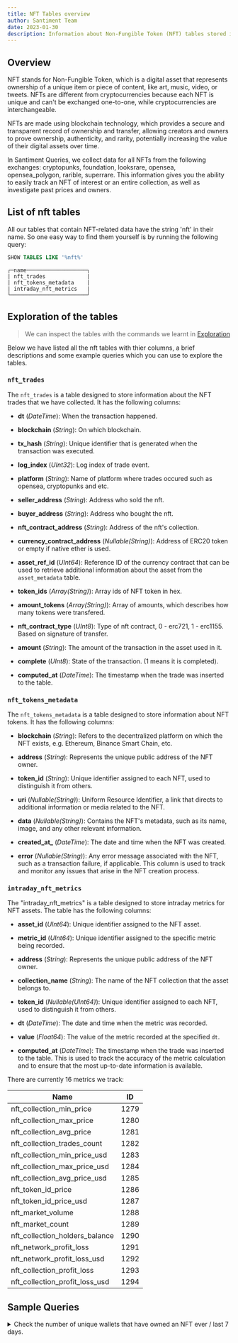 ```yaml
---
title: NFT Tables overview
author: Santiment Team
date: 2023-01-30
description: Information about Non-Fungible Token (NFT) tables stored in Santiment Queries.
---
```


## Overview
NFT stands for Non-Fungible Token, which is a digital asset that represents ownership of a unique item or piece of content, like art, music, video, or tweets. NFTs are different from cryptocurrencies because each NFT is unique and can't be exchanged one-to-one, while cryptocurrencies are interchangeable. 

NFTs are made using blockchain technology, which provides a secure and transparent record of ownership and transfer, allowing creators and owners to prove ownership, authenticity, and rarity, potentially increasing the value of their digital assets over time. 

In Santiment Queries, we collect data for all NFTs from the following exchanges: cryptopunks, foundation, looksrare, opensea, opensea_polygon, rarible, superrare. This information gives you the ability to easily track an NFT of interest or an entire collection, as well as investigate past prices and owners.

## List of nft tables

All our tables that contain NFT-related data have the string 'nft' in their name.
So one easy way to find them yourself is by running the following query:
```sql
SHOW TABLES LIKE '%nft%'
```
```
┌─name───────────────────┐
| nft_trades             |
| nft_tokens_metadata    |
| intraday_nft_metrics   |
└────────────────────────┘
```

## Exploration of the tables

> We can inspect the tables with the commands we learnt in [Exploration](/sql-editor/exploration/)

Below we have listed all the nft tables with thier columns, a brief descriptions and some example queries which you can use to explore the tables.

### `nft_trades`

The `nft_trades` is a table designed to store information about the NFT trades that we have collected. It has the following columns:

- **dt** (*DateTime*): When the transaction happened.

- **blockchain** (*String*): On which blockchain.

- **tx_hash** (*String*): Unique identifier that is generated when the transaction was executed.

- **log_index** (*UInt32*): Log index of trade event. 

- **platform** (*String*): Name of platform where trades occured such as opensea, cryptopunks and etc. 

- **seller_address** (*String*): Address who sold the nft.

- **buyer_address** (*String*): Address who bought the nft.

- **nft_contract_address** (*String*): Address of the nft's collection.

- **currency_contract_address** (*Nullable(String)*): Address of ERC20 token or empty if native ether is used.

- **asset_ref_id** (*UInt64*): Reference ID of the currency contract that can be used to retrieve additional information about the asset from the `asset_metadata` table.

- **token_ids** (*Array(String)*): Array ids of NFT token in hex.

- **amount_tokens** (*Array(String)*): Array of amounts, which describes how many tokens were transfered.

- **nft_contract_type** (*UInt8*): Type of nft contract, 0 - erc721, 1 - erc1155. Based on signature of transfer.

- **amount** (*String*): The amount of the transaction in the asset used in it.

- **complete** (*UInt8*): State of the transaction. (1 means it is completed).

- **computed_at** (*DateTime*): The timestamp when the trade was inserted to the table.

### `nft_tokens_metadata`

The `nft_tokens_metadata` is a table designed to store information about NFT tokens. It has the following columns:

- **blockchain** (*String*): Refers to the decentralized platform on which the NFT exists, e.g. Ethereum, Binance Smart Chain, etc.

- **address** (*String*): Represents the unique public address of the NFT owner.

- **token_id** (*String*): Unique identifier assigned to each NFT, used to distinguish it from others.

- **uri** (*Nullable(String)*): Uniform Resource Identifier, a link that directs to additional information or media related to the NFT.

- **data** (*Nullable(String)*): Contains the NFT's metadata, such as its name, image, and any other relevant information.

- **created_at_** (*DateTime*): The date and time when the NFT was created.

- **error** (*Nullable(String)*): Any error message associated with the NFT, such as a transaction failure, if applicable. This column is used to track and monitor any issues that arise in the NFT creation process.

### `intraday_nft_metrics`

The "intraday_nft_metrics" is a table designed to store intraday metrics for NFT assets. The table has the following columns:

- **asset_id** (*UInt64*): Unique identifier assigned to the NFT asset.

- **metric_id** (*UInt64*): Unique identifier assigned to the specific metric being recorded.

- **address** (*String*): Represents the unique public address of the NFT owner.

- **collection_name** (*String*): The name of the NFT collection that the asset belongs to.

- **token_id** (*Nullable(UInt64)*): Unique identifier assigned to each NFT, used to distinguish it from others.

- **dt** (*DateTime*): The date and time when the metric was recorded.

- **value** (*Float64*): The value of the metric recorded at the specified `dt`.

- **computed_at** (*DateTime*): The timestamp when the trade was inserted to the table. This is used to track the accuracy of the metric calculation and to ensure that the most up-to-date information is available.

There are currently 16 metrics we track:

| Name | ID |
|----------|------|
| nft_collection_min_price       | 1279 |
| nft_collection_max_price       | 1280 |
| nft_collection_avg_price       | 1281 |
| nft_collection_trades_count    | 1282 |
| nft_collection_min_price_usd   | 1283 |
| nft_collection_max_price_usd   | 1284 |
| nft_collection_avg_price_usd   | 1285 |
| nft_token_id_price             | 1286 |
| nft_token_id_price_usd         | 1287 |
| nft_market_volume              | 1288 |
| nft_market_count               | 1289 |
| nft_collection_holders_balance | 1290 |
| nft_network_profit_loss        | 1291 |
| nft_network_profit_loss_usd    | 1292 |
| nft_collection_profit_loss     | 1293 |
| nft_collection_profit_loss_usd | 1294 |

## Sample Queries

<details>
<summary>Check the number of unique wallets that have owned an NFT ever / last 7 days.</summary>
 <details>
 <summary>Ever</summary>
  <code>
SELECT countDistinct(buyer_address) AS uniqueBuyers
FROM nft_trades
  </code>
  Try in Santiment Queries <a href='https://app.santiment.net/queries/?panels=%5B%7B%22name%22%3A%22Default%20panel%20title%22%2C%22sql%22%3A%7B%22query%22%3A%22SELECT%20countDistinct(buyer_address)%20AS%20uniqueBuyers%20FROM%20nft_trades%22%2C%22parameters%22%3A%7B%7D%7D%2C%22settings%22%3A%7B%22type%22%3A%22TABLE%22%2C%22layout%22%3A%5B0%2C0%2C6%2C3%5D%2C%22columns%22%3A%5B%7B%22title%22%3A%22uniqueBuyers%22%7D%5D%2C%22parameters%22%3A%5B%5D%7D%7D%5D&selected=0?panels=%5B%7B%22name%22%3A%22Default%20panel%20title%22%2C%22sql%22%3A%7B%22query%22%3A%22SELECT%20countDistinct(buyer_address)%20AS%20uniqueBuyers%20FROM%20nft_trades%22%2C%22parameters%22%3A%7B%7D%7D%2C%22settings%22%3A%7B%22type%22%3A%22TABLE%22%2C%22layout%22%3A%5B0%2C0%2C6%2C3%5D%2C%22columns%22%3A%5B%7B%22title%22%3A%22uniqueBuyers%22%7D%5D%2C%22parameters%22%3A%5B%5D%7D%7D%5D&selected=0' target="_blank">Here</a>
 </details>
 <details>
 <summary>Last 7 days</summary>
  <code>
SELECT countDistinct(buyer_address) AS uniqueBuyers
FROM nft_trades
WHERE dt >= (now() - INTERVAL 6 DAY)
  </code>
  Try in Santiment Queries <a href='https://app.santiment.net/queries/?panels=%5B%7B%22name%22%3A%22Default%20panel%20title%22%2C%22sql%22%3A%7B%22query%22%3A%22SELECT%20countDistinct(buyer_address)%20AS%20uniqueBuyers%5CnFROM%20nft_trades%5CnWHERE%20dt%20%3E%3D%20(now()%20-%20INTERVAL%206%20DAY)%22%2C%22parameters%22%3A%7B%7D%7D%2C%22settings%22%3A%7B%22type%22%3A%22TABLE%22%2C%22layout%22%3A%5B0%2C0%2C6%2C3%5D%2C%22columns%22%3A%5B%7B%22title%22%3A%22uniqueBuyers%22%7D%5D%2C%22parameters%22%3A%5B%5D%7D%7D%5D&selected=0?panels=%5B%7B%22name%22%3A%22Default%20panel%20title%22%2C%22sql%22%3A%7B%22query%22%3A%22SELECT%20countDistinct(buyer_address)%20AS%20uniqueBuyers%5CnFROM%20nft_trades%5CnWHERE%20dt%20%3E%3D%20(now()%20-%20INTERVAL%206%20DAY)%22%2C%22parameters%22%3A%7B%7D%7D%2C%22settings%22%3A%7B%22type%22%3A%22TABLE%22%2C%22layout%22%3A%5B0%2C0%2C6%2C3%5D%2C%22columns%22%3A%5B%7B%22title%22%3A%22uniqueBuyers%22%7D%5D%2C%22parameters%22%3A%5B%5D%7D%7D%5D&selected=0' target="_blank">Here</a>
 </details>
</details>